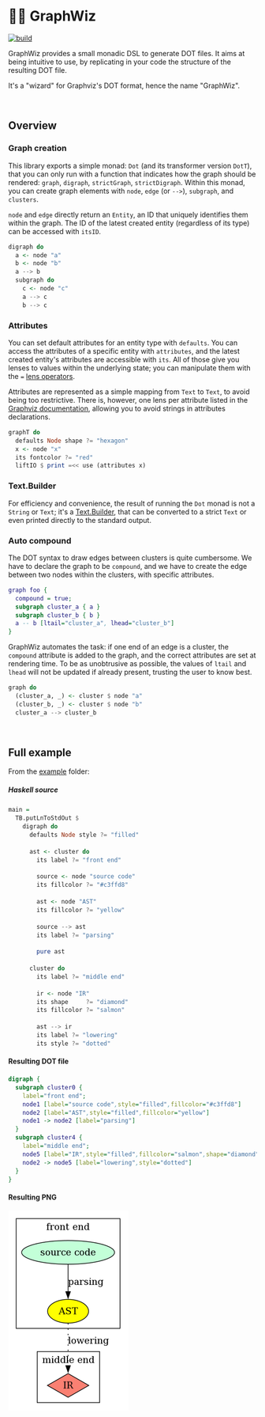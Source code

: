# :mage_woman: GraphWiz

[![build][Shield]][Action]

GraphWiz provides a small monadic DSL to generate DOT files. It aims at being intuitive to use, by replicating in your code the structure of the resulting DOT file.

It's a "wizard" for Graphviz's DOT format, hence the name "GraphWiz".

[Action]: https://github.com/nicuveo/graphwiz/actions/workflows/haskell.yml?query=branch%3Amain
[Shield]: https://img.shields.io/github/actions/workflow/status/nicuveo/graphwiz/haskell.yml?event=push&style=flat&branch=main&label=build

<br />

## Overview

### Graph creation

This library exports a simple monad: `Dot` (and its transformer version `DotT`), that you can only run with a function that indicates how the graph should be rendered: `graph`, `digraph`, `strictGraph`, `strictDigraph`. Within this monad, you can create graph elements with `node`, `edge` (or `-->`), `subgraph`, and `clusters`.

`node` and `edge` directly return an `Entity`, an ID that uniquely identifies them within the graph. The ID of the latest created entity (regardless of its type) can be accessed with `itsID`.

```haskell
digraph do
  a <- node "a"
  b <- node "b"
  a --> b
  subgraph do
    c <- node "c"
    a --> c
    b --> c
```

### Attributes

You can set default attributes for an entity type with `defaults`. You can access the attributes of a specific entity with `attributes`, and the latest created entity's attributes are accessible with `its`. All of those give you lenses to values within the underlying state; you can manipulate them with the `=` [lens operators](https://hackage.haskell.org/package/lens-5.3.3/docs/Control-Lens-Setter.html#g:5).

Attributes are represented as a simple mapping from `Text` to `Text`, to avoid being too restrictive. There is, however, one lens per attribute listed in the [Graphviz documentation](https://graphviz.org/doc/info/attrs.html), allowing you to avoid strings in attributes declarations.

```haskell
graphT do
  defaults Node shape ?= "hexagon"
  x <- node "x"
  its fontcolor ?= "red"
  liftIO $ print =<< use (attributes x)
```

### Text.Builder

For efficiency and convenience, the result of running the `Dot` monad is not a `String` or `Text`; it's a [Text.Builder](https://hackage.haskell.org/package/text-builder-0.6.7.3/docs/Text-Builder.html), that can be converted to a strict `Text` or even printed directly to the standard output.

### Auto compound

The DOT syntax to draw edges between clusters is quite cumbersome. We have to declare the graph to be `compound`, and we have to create the edge between two nodes within the clusters, with specific attributes.

```dot
graph foo {
  compound = true;
  subgraph cluster_a { a }
  subgraph cluster_b { b }
  a -- b [ltail="cluster_a", lhead="cluster_b"]
}
```

GraphWiz automates the task: if one end of an edge is a cluster, the `compound` attribute is added to the graph, and the correct attributes are set at rendering time. To be as unobtrusive as possible, the values of `ltail` and `lhead` will not be updated if already present, trusting the user to know best.

```haskell
graph do
  (cluster_a, _) <- cluster $ node "a"
  (cluster_b, _) <- cluster $ node "b"
  cluster_a --> cluster_b
```

<br />

## Full example

From the [example](/example) folder:

##### Haskell source
```haskell
main =
  TB.putLnToStdOut $
    digraph do
      defaults Node style ?= "filled"

      ast <- cluster do
        its label ?= "front end"

        source <- node "source code"
        its fillcolor ?= "#c3ffd8"

        ast <- node "AST"
        its fillcolor ?= "yellow"

        source --> ast
        its label ?= "parsing"

        pure ast

      cluster do
        its label ?= "middle end"

        ir <- node "IR"
        its shape     ?= "diamond"
        its fillcolor ?= "salmon"

        ast --> ir
        its label ?= "lowering"
        its style ?= "dotted"
```

#### Resulting DOT file

```DOT
digraph {
  subgraph cluster0 {
    label="front end";
    node1 [label="source code",style="filled",fillcolor="#c3ffd8"]
    node2 [label="AST",style="filled",fillcolor="yellow"]
    node1 -> node2 [label="parsing"]
  }
  subgraph cluster4 {
    label="middle end";
    node5 [label="IR",style="filled",fillcolor="salmon",shape="diamond"]
    node2 -> node5 [label="lowering",style="dotted"]
  }
}
```

#### Resulting PNG

![example of a generated PNG](/example/output.png)

